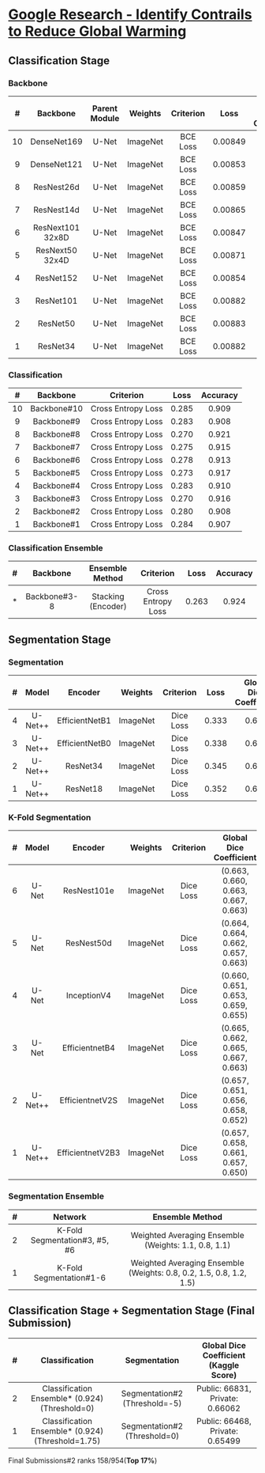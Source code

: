 # [Google Research - Identify Contrails to Reduce Global Warming](https://www.kaggle.com/competitions/google-research-identify-contrails-reduce-global-warming)

## Classification Stage

### Backbone

| #  |     Backbone     | Parent Module | Weights  | Criterion |  Loss   | Global Dice Coefficient |
|:--:|:----------------:|:-------------:|:--------:|:---------:|:-------:|:-----------------------:|
| 10 |   DenseNet169    |     U-Net     | ImageNet | BCE Loss  | 0.00849 |          0.529          |
| 9  |   DenseNet121    |     U-Net     | ImageNet | BCE Loss  | 0.00853 |          0.535          |
| 8  |    ResNest26d    |     U-Net     | ImageNet | BCE Loss  | 0.00859 |          0.538          |
| 7  |    ResNest14d    |     U-Net     | ImageNet | BCE Loss  | 0.00865 |          0.534          |
| 6  | ResNext101 32x8D |     U-Net     | ImageNet | BCE Loss  | 0.00847 |          0.541          |
| 5  | ResNext50 32x4D  |     U-Net     | ImageNet | BCE Loss  | 0.00871 |          0.528          |
| 4  |    ResNet152     |     U-Net     | ImageNet | BCE Loss  | 0.00854 |          0.536          |
| 3  |    ResNet101     |     U-Net     | ImageNet | BCE Loss  | 0.00882 |          0.518          |
| 2  |     ResNet50     |     U-Net     | ImageNet | BCE Loss  | 0.00883 |          0.523          |
| 1  |     ResNet34     |     U-Net     | ImageNet | BCE Loss  | 0.00882 |          0.524          |

### Classification

| #  |  Backbone   |     Criterion      | Loss  | Accuracy |
|:--:|:-----------:|:------------------:|:-----:|:--------:|
| 10 | Backbone#10 | Cross Entropy Loss | 0.285 |  0.909   |
| 9  | Backbone#9  | Cross Entropy Loss | 0.283 |  0.908   |
| 8  | Backbone#8  | Cross Entropy Loss | 0.270 |  0.921   |
| 7  | Backbone#7  | Cross Entropy Loss | 0.275 |  0.915   |
| 6  | Backbone#6  | Cross Entropy Loss | 0.278 |  0.913   |
| 5  | Backbone#5  | Cross Entropy Loss | 0.273 |  0.917   |
| 4  | Backbone#4  | Cross Entropy Loss | 0.283 |  0.910   |
| 3  | Backbone#3  | Cross Entropy Loss | 0.270 |  0.916   |
| 2  | Backbone#2  | Cross Entropy Loss | 0.280 |  0.908   |
| 1  | Backbone#1  | Cross Entropy Loss | 0.284 |  0.907   |

### Classification Ensemble

| # |   Backbone   |  Ensemble Method   |     Criterion      | Loss  | Accuracy |
|:-:|:------------:|:------------------:|:------------------:|:-----:|:--------:|
| * | Backbone#3-8 | Stacking (Encoder) | Cross Entropy Loss | 0.263 |  0.924   |

## Segmentation Stage

### Segmentation

| # |  Model  |    Encoder     | Weights  | Criterion | Loss  | Global Dice Coefficient |
|:-:|:-------:|:--------------:|:--------:|:---------:|:-----:|:-----------------------:|
| 4 | U-Net++ | EfficientNetB1 | ImageNet | Dice Loss | 0.333 |          0.667          |
| 3 | U-Net++ | EfficientNetB0 | ImageNet | Dice Loss | 0.338 |          0.662          |
| 2 | U-Net++ |    ResNet34    | ImageNet | Dice Loss | 0.345 |          0.655          |
| 1 | U-Net++ |    ResNet18    | ImageNet | Dice Loss | 0.352 |          0.648          |

### K-Fold Segmentation

| # |  Model  |     Encoder      | Weights  | Criterion |       Global Dice Coefficient       |
|:-:|:-------:|:----------------:|:--------:|:---------:|:-----------------------------------:|
| 6 |  U-Net  |   ResNest101e    | ImageNet | Dice Loss | (0.663, 0.660, 0.663, 0.667, 0.663) |
| 5 |  U-Net  |    ResNest50d    | ImageNet | Dice Loss | (0.664, 0.664, 0.662, 0.657, 0.663) |
| 4 |  U-Net  |   InceptionV4    | ImageNet | Dice Loss | (0.660, 0.651, 0.653, 0.659, 0.655) |
| 3 |  U-Net  |  EfficientnetB4  | ImageNet | Dice Loss | (0.665, 0.662, 0.665, 0.667, 0.663) |
| 2 | U-Net++ | EfficientnetV2S  | ImageNet | Dice Loss | (0.657, 0.651, 0.656, 0.658, 0.652) |
| 1 | U-Net++ | EfficientnetV2B3 | ImageNet | Dice Loss | (0.657, 0.658, 0.661, 0.657, 0.650) |

### Segmentation Ensemble

| # |            Network            |                           Ensemble Method                           |
|:-:|:-----------------------------:|:-------------------------------------------------------------------:|
| 2 | K-Fold Segmentation#3, #5, #6 |        Weighted Averaging Ensemble (Weights: 1.1, 0.8, 1.1)         |
| 1 |    K-Fold Segmentation#1-6    | Weighted Averaging Ensemble (Weights: 0.8, 0.2, 1.5, 0.8, 1.2, 1.5) |

## Classification Stage + Segmentation Stage (Final Submission)

| # |                  Classification                   |         Segmentation          | Global Dice Coefficient (Kaggle Score) |
|:-:|:-------------------------------------------------:|:-----------------------------:|:--------------------------------------:|
| 2 |  Classification Ensemble* (0.924) (Threshold=0)   | Segmentation#2 (Threshold=-5) |    Public: 66831, Private: 0.66062     |
| 1 | Classification Ensemble* (0.924) (Threshold=1.75) | Segmentation#2 (Threshold=0)  |    Public: 66468, Private: 0.65499     |

Final Submissions#2 ranks 158/954(**Top 17%**)
